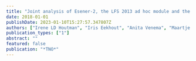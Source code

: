 ```yaml
---
title: "Joint analysis of Esener-2, the LFS 2013 ad hoc module and the 6th EWCS: presentatie"
date: 2018-01-01
publishDate: 2023-01-10T15:27:57.347807Z
authors: ["Irene LD Houtman", "Iris Eekhout", "Anita Venema", "Maartje Bakhuys Roozeboom", "Stef van Buuren"]
publication_types: ["1"]
abstract: ""
featured: false
publication: "*TNO*"
---
```


